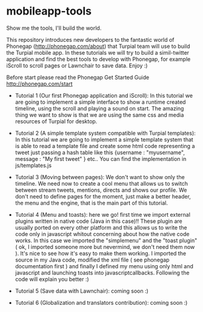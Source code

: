 mobileapp-tools
===============

Show me the tools, I&#39;ll build the world.

This repository introduces new developers to the fantastic world of Phonegap (http://phonegap.com/about) that Turpial team will use to build the Turpial mobile app. In these tutorials we will try to build a simil-twitter application and find the best tools to develop with Phonegap, for example iScroll to scroll pages or Lawnchair to save data. Enjoy :)

Before start please read the Phonegap Get Started Guide http://phonegap.com/start

- Tutorial 1 (Our first Phonegap application and iScroll):
In this tutorial we are going to implement a simple interface to show a runtime created timeline, using the scroll and playing a sound on start. The amazing thing we want to show is that we are using the same css and media resources of Turpial for desktop.

- Tutorial 2 (A simple template system compatible with Turpial templates):
In this tutorial we are going to implement a simple template system that is able to read a template file and create some html code representing a tweet just passing a hash table like this {username : "myusername", message : "My first tweet" } etc.. You can find the implementation in js/templates.js

- Tutorial 3 (Moving between pages):
We don't want to show only the timeline. We need now to create a cool menu that allows us to switch between stream tweets, mentions, directs and shows our profile. We don't need to define pages for the moment, just make a better header, the menu and the engine, that is the main part of this tutorial.

- Tutorial 4 (Menu and toasts): here we go! first time we import external plugins written in native code (Java in this case)!! These plugin are usually ported on every other platform and this allows us to write the code only in javascript whitout concerning about how the native code works. In this case we imported the "simplemenu" and the "toast plugin" ( ok, I imported someone more but nevermind, we don't need them now ). It's nice to see how it's easy to make them working. I imported the source in my Java code, modified the xml file ( see phonegap documentation first ) and finally I defined my menu using only html and javascript and launching toasts into javascriptcallbacks. Following the code will explain you better :)

- Tutorial 5 (Save data with Lawnchair): coming soon :)

- Tutorial 6 (Globalization and translators contribution): coming soon :)
